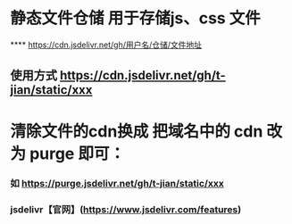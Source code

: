 # 静态文件仓储 用于存储js、css 文件
**** https://cdn.jsdelivr.net/gh/用户名/仓储/文件地址
## 使用方式 https://cdn.jsdelivr.net/gh/t-jian/static/xxx

# 清除文件的cdn换成 把域名中的 cdn 改为 purge 即可：
###  如 https://purge.jsdelivr.net/gh/t-jian/static/xxx
 
###  jsdelivr【官网】(https://www.jsdelivr.com/features)
